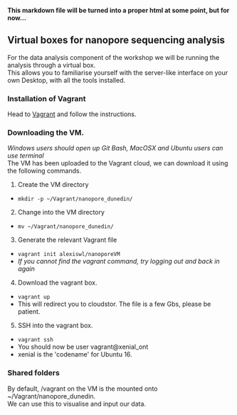 **This markdown file will be turned into a proper html at some point, but for now...**
## Virtual boxes for nanopore sequencing analysis
For the data analysis component of the workshop we will be running the analysis through a virtual box.  
This allows you to familiarise yourself with the server-like interface on your own Desktop, with all the tools installed.

### Installation of Vagrant
Head to [Vagrant](https://www.vagrantup.com/downloads.html) and follow the instructions.

### Downloading the VM.
*Windows users should open up Git Bash, MacOSX and Ubuntu users can use terminal*  
The VM has been uploaded to the Vagrant cloud, we can download it using the following commands.
1. Create the VM directory
  + `mkdir -p ~/Vagrant/nanopore_dunedin/`  
2. Change into the VM directory
  + `mv ~/Vagrant/nanopore_dunedin/`  
3. Generate the relevant Vagrant file
  + `vagrant init alexiswl/nanoporeVM`
  + *If you cannot find the vagrant command, try logging out and back in again*
4. Download the vagrant box.
  + `vagrant up`
  + This will redirect you to cloudstor. The file is a few Gbs, please be patient.
5. SSH into the vagrant box.
  + `vagrant ssh`
  + You should now be user vagrant@xenial_ont
  + xenial is the 'codename' for Ubuntu 16.

### Shared folders
By default, /vagrant on the VM is the mounted onto ~/Vagrant/nanopore_dunedin.  
We can use this to visualise and input our data.
